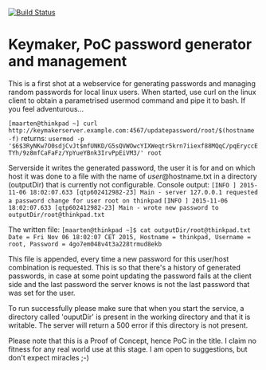 [![Build Status](https://travis-ci.org/maartenvanderaart/keymaker.svg?branch=travis-integration)](https://travis-ci.org/maartenvanderaart/keymaker)

# Keymaker, PoC password generator and management

This is a first shot at a webservice for generating passwords and managing
random passwords for local linux users. When started, use curl on the linux
client to obtain a parametrised usermod command and pipe it to bash. If you feel
adventurous...

`[maarten@thinkpad ~] curl http://keymakerserver.example.com:4567/updatepassword/root/$(hostname -f)`
returns:
`usermod -p '$6$3RyNKw7O0sdjCvJt$mfUNKD/G5sQVWOwcYIXWeqtr5krn7iiexf88MQqC/pqEryccETYh/9z8mfCaFaFz/YpYueYBnk3IrvPpEiVM3/' root`


Serverside it writes the generated password, the user it is for and on which
host it was done to a file with the name of $user@$hostname.txt in a directory
(outputDir) that is currently not configurable.
Console output:
`[INFO ] 2015-11-06 18:02:07.633 [qtp602412982-23] Main - server 127.0.0.1 requested a password change for user root on thinkpad`
`[INFO ] 2015-11-06 18:02:07.633 [qtp602412982-23] Main - wrote new password to outputDir/root@thinkpad.txt`

The written file:
`[maarten@thinkpad ~]$ cat outputDir/root@thinkpad.txt`
`Date = Fri Nov 06 18:02:07 CET 2015, Hostname = thinkpad, Username = root, Password = 4go7em048v4t3a228trmud8ekb`

This file is appended, every time a new password for this user/host combination
is requested. This is so that there's a history of generated passwords, in case
at some point updating the password fails at the client side and the last password
the server knows is not the last password that was set for the user.

To run successfully please make sure that when
you start the service, a directory called 'ouputDir' is present in the working directory
and that it is writable. The server will return a 500 error if this directory is not
present.

Please note that this is a Proof of Concept, hence PoC in the title. I claim no fitness
for any real world use at this stage. I am open to suggestions, but don't expect miracles ;-)